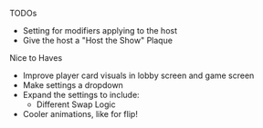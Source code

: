 TODOs
- Setting for modifiers applying to the host
- Give the host a "Host the Show" Plaque

Nice to Haves
- Improve player card visuals in lobby screen and game screen
- Make settings a dropdown
- Expand the settings to include:
    - Different Swap Logic
- Cooler animations, like for flip!